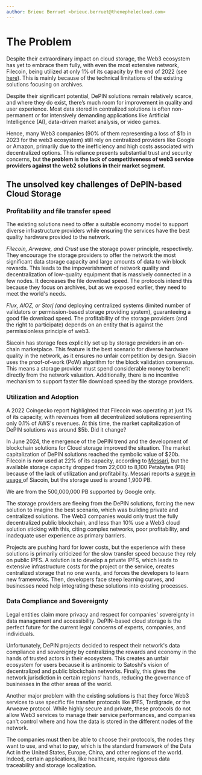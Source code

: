 ```yaml
---
author: Brieuc Berruet <brieuc.berruet@thenephelecloud.com>
---
```


# The Problem

Despite their extraordinary impact on cloud storage, the Web3 ecosystem has yet to embrace them fully, with even the most extensive network, Filecoin, being utilized at only 1% of its capacity by the end of 2022 (see [here](https://www.coingecko.com/research/publications/the-state-of-decentralized-storage)). This is mainly because of the technical limitations of the existing solutions focusing on archives.

Despite their significant potential, DePIN solutions remain relatively scarce, and where they do exist, there’s much room for improvement in quality and user experience. Most data stored in centralized solutions is often non-permanent or for intensively demanding applications like Artificial Intelligence (AI), data-driven market analysis, or video games.

Hence, many Web3 companies (90% of them representing a loss of $1b in 2023 for the web3 ecosystem) still rely on centralized providers like Google or Amazon, primarily due to the inefficiency and high costs associated with decentralized options. This reliance presents substantial trust and security concerns, but **the problem is the lack of competitiveness of web3 service providers against the web2 solutions in their market segment.**

## The unsolved key challenges of DePIN-based Cloud Storage

### Profitability and file transfer speed

The existing solutions need to offer a suitable economy model to support diverse infrastructure providers while ensuring the services have the best quality hardware provided to the network.

_Filecoin, Arweave, and Crust_ use the storage power principle, respectively. They encourage the storage providers to offer the network the most significant data storage capacity and large amounts of data to win block rewards. This leads to the impoverishment of network quality and decentralization of low-quality equipment that is massively connected in a few nodes. It decreases the file download speed. The protocols intend this because they focus on archives, but as we exposed earlier, they need to meet the world's needs.

_Flux, AIOZ, or Storj (and_ deploying centralized systems (limited number of validators or permission-based storage providing system), guaranteeing a good file download speed. The profitability of the storage providers (and the right to participate) depends on an entity that is against the permissionless principle of web3.

Siacoin has storage fees explicitly set up by storage providers in an on-chain marketplace. This feature is the best scenario for diverse hardware quality in the network, as it ensures no unfair competition by design. Siacoin uses the proof-of-work (PoW) algorithm for the block validation consensus. This means a storage provider must spend considerable money to benefit directly from the network valuation. Additionally, there is no incentive mechanism to support faster file download speed by the storage providers.

### Utilization and Adoption

A 2022 Coingecko report highlighted that Filecoin was operating at just 1% of its capacity, with revenues from all decentralized solutions representing only 0.1% of AWS's revenues. At this time, the market capitalization of DePIN solutions was around $5b. Did it change?

In June 2024, the emergence of the DePIN trend and the development of blockchain solutions for Cloud storage improved the situation. The market capitalization of DePIN solutions reached the symbolic value of $20b. Filecoin is now used at 22% of its capacity, according to [Messari](https://messari.io/report/state-of-filecoin-q1-2024), but the available storage capacity dropped from 22,000 to 8,100 Petabytes (PB) because of the lack of utilization and profitability. Messari reports a [surge in usage ](https://messari.io/report/state-of-sia-q1-2024)of Siacoin, but the storage used is around 1,900 PB.

We are from the 500,000,000 PB supported by Google only.

The storage providers are fleeing from the DePIN solutions, forcing the new solution to imagine the best scenario, which was building private and centralized solutions. The Web3 companies would only trust the fully decentralized public blockchain, and less than 10% use a Web3 cloud solution sticking with this, citing complex networks, poor profitability, and inadequate user experience as primary barriers.

Projects are pushing hard for lower costs, but the experience with these solutions is primarily criticized for the slow transfer speed because they rely on public IPFS. A solution is to develop a private IPFS, which leads to extensive infrastructure costs for the project or the service, creates centralized storage that no one wants, and forces the developers to learn new frameworks. Then, developers face steep learning curves, and businesses need help integrating these solutions into existing processes.

### Data Compliance and Sovereignty

Legal entities claim more privacy and respect for companies' sovereignty in data management and accessibility. DePIN-based cloud storage is the perfect future for the current legal concerns of experts, companies, and individuals.

Unfortunately, DePIN projects decided to respect their network's data compliance and sovereignty by centralizing the rewards and economy in the hands of trusted actors in their ecosystem. This creates an unfair ecosystem for users because it is antinomic to Satoshi's vision of decentralized and public blockchain networks. Finally, this gives the network jurisdiction in certain regions' hands, reducing the governance of businesses in the other areas of the world.

Another major problem with the existing solutions is that they force Web3 services to use specific file transfer protocols like IPFS, Tardigrade, or the Arweave protocol. While highly secure and private, these protocols do not allow Web3 services to manage their service performances, and companies can't control where and how the data is stored in the different nodes of the network.

The companies must then be able to choose their protocols, the nodes they want to use, and what to pay, which is the standard framework of the Data Act in the United States, Europe, China, and other regions of the world. Indeed, certain applications, like healthcare, require rigorous data traceability and storage localization.
